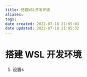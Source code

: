 ```yaml
---
title: 搭建WSL开发环境
aliases: 
tags: 
date created: 2022-07-18 21:05:03
date updated: 2022-07-18 21:05:32
---
```


# 搭建 WSL 开发环境
1. 设置s